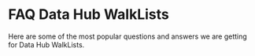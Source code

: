 # FAQ Data Hub WalkLists

Here are some of the most popular questions and answers we are getting for Data Hub WalkLists.





